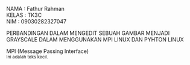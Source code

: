 NAMA  : Fathur Rahman  
KELAS : TK3C  
NIM   : 09030282327047  

PERBANDINGAN DALAM MENGEDIT SEBUAH GAMBAR MENJADI GRAYSCALE DALAM MENGGUNAKAN MPI LINUX DAN PYHTON LINUX  

MPI (Message Passing Interface)  
<small>Ini adalah teks kecil.</small>
